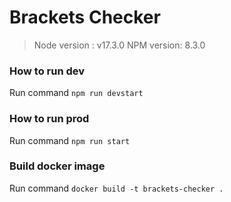 # Brackets Checker

> Node version : v17.3.0
> NPM version: 8.3.0

### How to run dev
Run command `npm run devstart`
### How to run prod
Run command `npm run start`
### Build docker image
Run command `docker build -t brackets-checker .`
